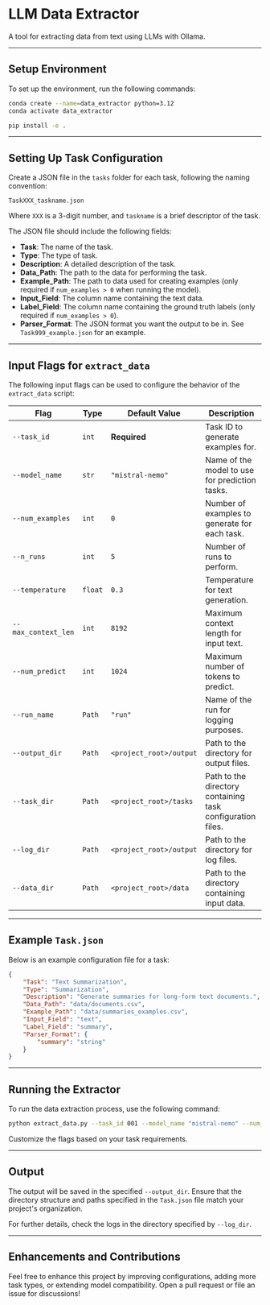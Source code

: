 
# LLM Data Extractor

A tool for extracting data from text using LLMs with Ollama.

---

## Setup Environment

To set up the environment, run the following commands:

```bash
conda create --name=data_extractor python=3.12
conda activate data_extractor

pip install -e .
```

---

## Setting Up Task Configuration

Create a JSON file in the `tasks` folder for each task, following the naming convention:

```
TaskXXX_taskname.json
```

Where `XXX` is a 3-digit number, and `taskname` is a brief descriptor of the task.

The JSON file should include the following fields:

- **Task**: The name of the task.
- **Type**: The type of task.
- **Description**: A detailed description of the task.
- **Data_Path**: The path to the data for performing the task.
- **Example_Path**: The path to data used for creating examples (only required if `num_examples > 0` when running the model).
- **Input_Field**: The column name containing the text data.
- **Label_Field**: The column name containing the ground truth labels (only required if `num_examples > 0`).
- **Parser_Format**: The JSON format you want the output to be in. See `Task999_example.json` for an example.

---

## Input Flags for `extract_data`

The following input flags can be used to configure the behavior of the `extract_data` script:

| Flag                  | Type          | Default Value        | Description                                                                 |
|-----------------------|---------------|----------------------|-----------------------------------------------------------------------------|
| `--task_id`           | `int`         | **Required**         | Task ID to generate examples for.                                           |
| `--model_name`        | `str`         | `"mistral-nemo"`     | Name of the model to use for prediction tasks.                              |
| `--num_examples`      | `int`         | `0`                  | Number of examples to generate for each task.                               |
| `--n_runs`            | `int`         | `5`                  | Number of runs to perform.                                                  |
| `--temperature`       | `float`       | `0.3`                | Temperature for text generation.                                            |
| `--max_context_len`   | `int`         | `8192`               | Maximum context length for input text.                                      |
| `--num_predict`       | `int`         | `1024`               | Maximum number of tokens to predict.                                        |
| `--run_name`          | `Path`        | `"run"`              | Name of the run for logging purposes.                                       |
| `--output_dir`        | `Path`        | `<project_root>/output` | Path to the directory for output files.                                      |
| `--task_dir`          | `Path`        | `<project_root>/tasks` | Path to the directory containing task configuration files.                   |
| `--log_dir`           | `Path`        | `<project_root>/output` | Path to the directory for log files.                                        |
| `--data_dir`          | `Path`        | `<project_root>/data` | Path to the directory containing input data.                                 |

---

## Example `Task.json`

Below is an example configuration file for a task:

```json
{
    "Task": "Text Summarization",
    "Type": "Summarization",
    "Description": "Generate summaries for long-form text documents.",
    "Data_Path": "data/documents.csv",
    "Example_Path": "data/summaries_examples.csv",
    "Input_Field": "text",
    "Label_Field": "summary",
    "Parser_Format": {
        "summary": "string"
    }
}
```

---

## Running the Extractor

To run the data extraction process, use the following command:

```bash
python extract_data.py --task_id 001 --model_name "mistral-nemo" --num_examples 5
```

Customize the flags based on your task requirements.

---

## Output

The output will be saved in the specified `--output_dir`. Ensure that the directory structure and paths specified in the `Task.json` file match your project's organization.

For further details, check the logs in the directory specified by `--log_dir`.

---

## Enhancements and Contributions

Feel free to enhance this project by improving configurations, adding more task types, or extending model compatibility. Open a pull request or file an issue for discussions!
